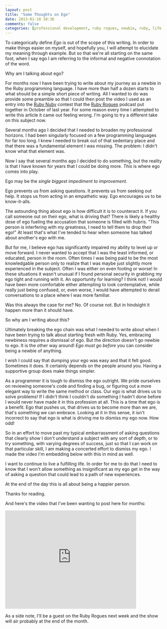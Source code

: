 ```yaml
---
layout: post
title: "Some Thoughts on Ego"
date: 2013-01-18 10:36
comments: false
categories: [professional development, ruby rogues, newbie, ruby, life skills]
---
```


To categorically define _Ego_ is out of the scope of this writing. In order to make things easier on myself, and hopefully you, I will attempt to elucidate my meaning through example. But so that we're all starting on the same foot, when I say ego I am referring to the informal and negative connotation of the word.

Why am I talking about ego?

For months now I have been trying to write about my journey as a newbie in the Ruby programming language. I have more than half a dozen starts to what should be a simple short piece of writing. All I wanted to do was provide some preamble so that I could then post the video I used as an entry into the [Ruby Nuby](http://rubyrogues.com/ruby-nuby-project/) contest that the [Ruby Rogues](http://rubyrogues.com/) podcast put together in October of last year. For some reason every time I attempted to write this article it came out feeling wrong. I'm going to try a different take on this subject now.

Several months ago I decided that I needed to broaden my professional horizons. I had been singularly focused on a few programming languages for far too long. I knew I needed to break out of that sedentary place and that there was a fundamental element I was missing. The problem: I didn't know what that element was.

Now I say that several months ago I decided to do something, but the reality is that I have known for years that I could be doing more. _This_ is where ego comes into play.

Ego may be the _single biggest impediment to improvement_.

Ego prevents us from asking questions. It prevents us from seeking out help. It stops us from acting in an empathetic way. Ego encourages us to be know-it-alls.

The astounding thing about ego is how difficult it is to counteract it. If you call someone out on their ego, what is driving that? There is likely a healthy dose of ego fueling the accusation that someone is filled with hubris. "This person is interfering with my greatness, I need to tell them to drop their ego!" At least that's what I've tended to hear when someone has talked about another's ego with me.

But for me, I believe ego has significantly impaired my ability to level up or move forward. I never wanted to accept that I was the least informed, or educated, person in the room. Often times I was being paid to be the most knowledgable person only to realize that I was maybe just slightly more experienced in the subject. Often I was either on even footing or worse! In these situations it wasn't unusual if I found personal security in grabbing my ego tight and running with it. An opportunity for learning? I think not! I would have been more comfortable either attempting to look contemplative, while really just being confused, or, even worse, I would have attempted to derail conversations to a place where I was more familiar.

Was this always the case for me? No. Of course not. But in hindsight it happen more than it should have.

So why am I writing about this?

Ultimately breaking the ego chain was what I needed to write about when I have been trying to talk about starting fresh with Ruby. Yes, embracing newbiness requires a dismissal of ego. But the direction doesn't go newbie to ego. It is the other way around! _Ego must go before_ you can consider being a newbie of anything.

I wish I could say that dumping your ego was easy and that it felt good. Sometimes it does. It certainly depends on the people around you. Having a supportive group does make things simpler.

As a programmer it is tough to dismiss the ego outright. We pride ourselves on reviewing someone's code and finding a bug, or figuring out a more elegant way to write the same method or class. Our ego is what drives us to solve problems! If I didn't think I couldn't do something I hadn't done before I would never have made it in this profession at all. This is a time that ego is a benefit. Ego that pushes us, that drives us to become more than we are, that's something we can embrace. Looking at it in this sense, it isn't incorrect to say that ego is what is driving me to dismiss my ego now. How odd!

So in an effort to move past my typical embarrassment of asking questions that clearly show I don't understand a subject with any sort of depth, or to try something, with varying degrees of success, just so that I can work on that particular skill, I am making a concerted effort to dismiss my ego. I made the video I'm embedding below with this in mind as well.

I want to continue to live a fulfilling life. In order for me to do that I need to know that I won't allow something as insignificant as my ego get in the way of asking a question that could lead to a path of new experiences.

At the end of the day this is all about being a happier person.

Thanks for reading.

And here's the video that I've been wanting to post here for months:

<!-- more -->

<iframe width="420" height="315" src="http://www.youtube.com/embed/8enQ96-xOOw?rel=0" frameborder="0" allowfullscreen></iframe>

As a side note, I'll be a guest on the Ruby Rogues next week and the show will air probably at the end of the month.
